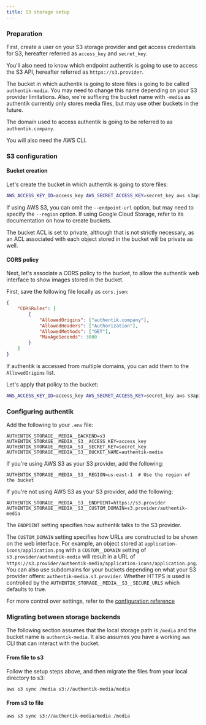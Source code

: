 ```yaml
---
title: S3 storage setup
---
```


### Preparation

First, create a user on your S3 storage provider and get access credentials for S3, hereafter referred as `access_key` and `secret_key`.

You'll also need to know which endpoint authentik is going to use to access the S3 API, hereafter referred as `https://s3.provider`.

The bucket in which authentik is going to store files is going to be called `authentik-media`. You may need to change this name depending on your S3 provider limitations. Also, we're suffixing the bucket name with `-media` as authentik currently only stores media files, but may use other buckets in the future.

The domain used to access authentik is going to be referred to as `authentik.company`.

You will also need the AWS CLI.

### S3 configuration

#### Bucket creation

Let's create the bucket in which authentik is going to store files:

```bash
AWS_ACCESS_KEY_ID=access_key AWS_SECRET_ACCESS_KEY=secret_key aws s3api --endpoint-url=https://s3.provider create-bucket --bucket=authentik-media --acl=private
```

If using AWS S3, you can omit the `--endpoint-url` option, but may need to specify the `--region` option. If using Google Cloud Storage, refer to its documentation on how to create buckets.

The bucket ACL is set to private, although that is not strictly necessary, as an ACL associated with each object stored in the bucket will be private as well.

#### CORS policy

Next, let's associate a CORS policy to the bucket, to allow the authentik web interface to show images stored in the bucket.

First, save the following file locally as `cors.json`:

```json
{
    "CORSRules": [
        {
            "AllowedOrigins": ["authentik.company"],
            "AllowedHeaders": ["Authorization"],
            "AllowedMethods": ["GET"],
            "MaxAgeSeconds": 3000
        }
    ]
}
```

If authentik is accessed from multiple domains, you can add them to the `AllowedOrigins` list.

Let's apply that policy to the bucket:

```bash
AWS_ACCESS_KEY_ID=access_key AWS_SECRET_ACCESS_KEY=secret_key aws s3api --endpoint-url=https://s3.provider put-bucket-cors --bucket=authentik-media --cors-configuration=file://cors.json
```

### Configuring authentik

Add the following to your `.env` file:

```env
AUTHENTIK_STORAGE__MEDIA__BACKEND=s3
AUTHENTIK_STORAGE__MEDIA__S3__ACCESS_KEY=access_key
AUTHENTIK_STORAGE__MEDIA__S3__SECRET_KEY=secret_key
AUTHENTIK_STORAGE__MEDIA__S3__BUCKET_NAME=authentik-media
```

If you're using AWS S3 as your S3 provider, add the following:

```env
AUTHENTIK_STORAGE__MEDIA__S3__REGION=us-east-1  # Use the region of the bucket
```

If you're not using AWS S3 as your S3 provider, add the following:

```env
AUTHENTIK_STORAGE__MEDIA__S3__ENDPOINT=https://s3.provider
AUTHENTIK_STORAGE__MEDIA__S3__CUSTOM_DOMAIN=s3.provider/authentik-media
```

The `ENDPOINT` setting specifies how authentik talks to the S3 provider.

The `CUSTOM_DOMAIN` setting specifies how URLs are constructed to be shown on the web interface. For example, an object stored at `application-icons/application.png` with a `CUSTOM__DOMAIN` setting of `s3.provider/authentik-media` will result in a URL of `https://s3.provider/authentik-media/application-icons/application.png`. You can also use subdomains for your buckets depending on what your S3 provider offers: `authentik-media.s3.provider`. Whether HTTPS is used is controlled by the `AUTHENTIK_STORAGE__MEDIA__S3__SECURE_URLS` which defaults to true.

For more control over settings, refer to the [configuration reference](./configuration.mdx#media-storage-settings)

### Migrating between storage backends

The following section assumes that the local storage path is `/media` and the bucket name is `authentik-media`. It also assumes you have a working `aws` CLI that can interact with the bucket.

#### From file to s3

Follow the setup steps above, and then migrate the files from your local directory to s3:

```bash
aws s3 sync /media s3://authentik-media/media
```

#### From s3 to file

```bash
aws s3 sync s3://authentik-media/media /media
```
